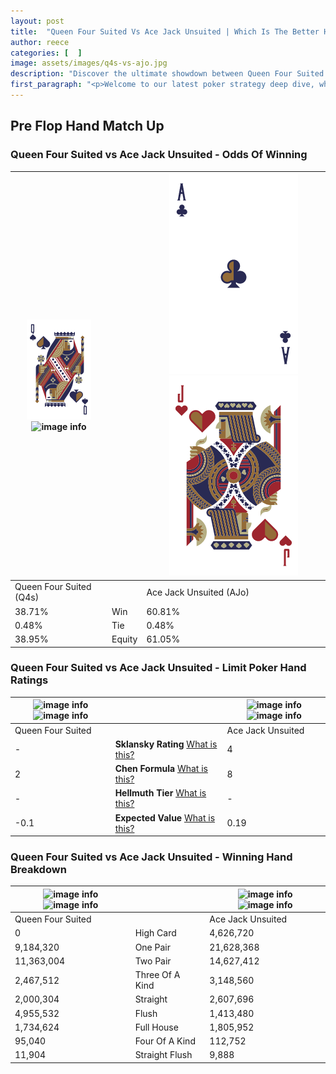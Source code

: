 ```yaml
---
layout: post
title:  "Queen Four Suited Vs Ace Jack Unsuited | Which Is The Better Hand In Poker? A Complete Guide"
author: reece
categories: [  ]
image: assets/images/q4s-vs-ajo.jpg
description: "Discover the ultimate showdown between Queen Four Suited and Ace Jack Unsuited in poker! Uncover the odds, strategies, and scenarios where one hand triumphs over the other. Get ready to up your poker game with this thrilling analysis."
first_paragraph: "<p>Welcome to our latest poker strategy deep dive, where we're pitting two distinct hands against each other in a high-stakes showdown: Queen Four Suited vs Ace Jack Unsuited.</p><p>In the dynamic world of poker, every decision counts, and knowing which hand holds the upper hand is key to your success at the table.</p><p>In this article, we'll dissect these two hands, explore the scenarios where one dominates the other, and equip you with the knowledge to make strategic choices that can tip the odds in your favor.</p><p>Get ready to unravel the intriguing dynamics of these poker hands and elevate your game to new heights.</p>"
---
```




[comment]: # (sp0)

## Pre Flop Hand Match Up

<div class="table hand-ratings" markdown="1"> 



### Queen Four Suited vs Ace Jack Unsuited - Odds Of Winning


    
| ![image info](assets/images/hand1/Q.png) ![image info](assets/images/hand1/4s.png) |  | ![image info](assets/images/hand2/A.png) ![image info](assets/images/hand2/jo.png) |
| -------- | -------- | -------- |
| Queen Four Suited (Q4s) |  | Ace Jack Unsuited (AJo) |
| 38.71% | Win | 60.81% |
| 0.48% | Tie | 0.48% |
| 38.95% | Equity | 61.05% |




[comment]: # (sp1)



### Queen Four Suited vs Ace Jack Unsuited - Limit Poker Hand Ratings


    
| ![image info](https://www.riverpairs.com/assets/images/hand1/Q.png) ![image info](https://www.riverpairs.com/assets/images/hand1/4s.png) |  | ![image info](https://www.riverpairs.com/assets/images/hand2/A.png) ![image info](https://www.riverpairs.com/assets/images/hand2/jo.png) |
| -------- | -------- | -------- |
| Queen Four Suited |  | Ace Jack Unsuited |
| - | **Sklansky Rating** [What is this?](/sklansky-rating-explained) | 4 |
| 2 | **Chen Formula** [What is this?](/chen-formula-explained) | 8 |
| - | **Hellmuth Tier** [What is this?](/Hellmuth-tier-explained) | - |
| -0.1 | **Expected Value** [What is this?](/expected-value-explained) | 0.19 |




[comment]: # (sp2)



### Queen Four Suited vs Ace Jack Unsuited - Winning Hand Breakdown


    
| ![image info](https://www.riverpairs.com/assets/images/hand1/Q.png) ![image info](https://www.riverpairs.com/assets/images/hand1/4s.png) |  | ![image info](https://www.riverpairs.com/assets/images/hand2/A.png) ![image info](https://www.riverpairs.com/assets/images/hand2/jo.png) |
| -------- | -------- | -------- |
| Queen Four Suited |  | Ace Jack Unsuited |
| 0 | High Card | 4,626,720 |
| 9,184,320 | One Pair | 21,628,368 |
| 11,363,004 | Two Pair | 14,627,412 |
| 2,467,512 | Three Of A Kind | 3,148,560 |
| 2,000,304 | Straight | 2,607,696 |
| 4,955,532 | Flush | 1,413,480 |
| 1,734,624 | Full House | 1,805,952 |
| 95,040 | Four Of A Kind | 112,752 |
| 11,904 | Straight Flush | 9,888 |




[comment]: # (sp3)



</div>

[comment]: # (sp4)



[comment]: # (sp5)

